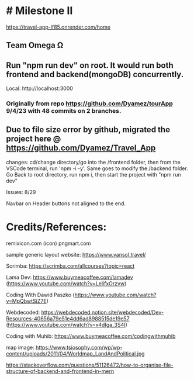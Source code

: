 # # Milestone II
https://travel-app-lf85.onrender.com/home

## Team Omega Ω

## Run "npm run dev" on root. It would run both frontend and backend(mongoDB) concurrently.

Local: http://localhost:3000

### Originally from repo https://github.com/Dyamez/tourApp 9/4/23 with 48 commits on 2 branches.

## Due to file size error by github, migrated the project here @ https://github.com/Dyamez/Travel_App

changes:
cd/change directory/go into the /frontend folder, then from the VSCode terminal, run 'npm -i -y'.
Same goes to modify the /backend folder.
Go Back to root directory, run npm i, then start the project with "npm run dev"

Issues:
8/29

Navbar on Header buttons not aligned to the end.



# Credits/References:

remixicon.com (icon)
pngmart.com

sample generic layout website: https://www.vansol.travel/

Scrimba: https://scrimba.com/allcourses?topic=react

Lama Dev: https://www.buymeacoffee.com/lamadev (https://www.youtube.com/watch?v=LelifxOrzvw)

Coding With Dawid Paszko
(https://www.youtube.com/watch?v=MpQbwtSiZ7E)

Webdecoded: https://webdecoded.notion.site/webdecoded/Dev-Resources-40656a79e51e4dd6ad8988515de19e57 (https://www.youtube.com/watch?v=x4dIga_3S4I)

Coding with Muhib: https://www.buymeacoffee.com/codingwithmuhib

map image: https://www.tsiosophy.com/wp/wp-content/uploads/2011/04/Worldmap_LandAndPolitical.jpg

https://stackoverflow.com/questions/51126472/how-to-organise-file-structure-of-backend-and-frontend-in-mern
